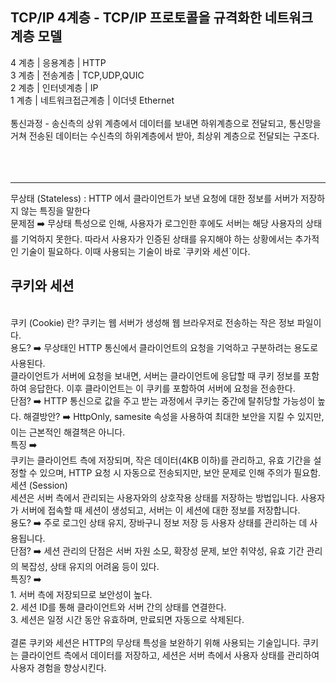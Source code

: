 <h2>TCP/IP 4계층 - TCP/IP 프로토콜을 규격화한 네트워크 계층 모델</h2>
4 계층 | 응용계층 | HTTP<br>
3 계층 | 전송계층 | TCP,UDP,QUIC<br>
2 계층 | 인터넷계층 | IP<br>
1 계층 | 네트워크접근계층 | 이더넷 Ethernet<br>
<br>
통신과정 - 송신측의 상위 계층에서 데이터를 보내면 하위계층으로 전달되고, 통신망을 거쳐 전송된 데이터는 수신측의 하위계층에서 받아, 최상위 계층으로 전달되는 구조다.

<br>
<br>
<br>
<br>
<hr>
무상태 (Stateless) : HTTP 에서 클라이언트가 보낸 요청에 대한 정보를 서버가 저장하지 않는 특징을 말한다 <br/>
문제점 ➡️ 무상태 특성으로 인해, 사용자가 로그인한 후에도 서버는 해당 사용자의 상태를 기억하지 못한다. 따라서 사용자가 인증된 상태를 유지해야 하는 상황에서는 추가적인 기술이 필요하다. 이때 사용되는 기술이 바로 `쿠키와 세션`이다.

<br>
<h2>쿠키와 세션</h2>
<br>
쿠키 (Cookie) 란? 쿠키는 웹 서버가 생성해 웹 브라우저로 전송하는 작은 정보 파일이다. <br>
용도? ➡️ 무상태인 HTTP 통신에서 클라이언트의 요청을 기억하고 구분하려는 용도로 사용된다. <br>
클라이언트가 서버에 요청을 보내면, 서버는 클라이언트에 응답할 때 쿠키 정보를 포함하여 응답한다. 이후 클라이언트는 이 쿠키를 포함하여 서버에 요청을 전송한다.<br>
단점? ➡️ HTTP 통신으로 값을 주고 받는 과정에서 쿠키는 중간에 탈취당할 가능성이 높다.
해결방안? ➡️ HttpOnly, samesite 속성을 사용하여 최대한 보안을 지킬 수 있지만, 이는 근본적인 해결책은 아니다.<br>
특징 ➡️ <br>
쿠키는 클라이언트 측에 저장되며, 작은 데이터(4KB 이하)를 관리하고, 유효 기간을 설정할 수 있으며, HTTP 요청 시 자동으로 전송되지만, 보안 문제로 인해 주의가 필요함.

<br>
세션 (Session)<br>
세션은 서버 측에서 관리되는 사용자와의 상호작용 상태를 저장하는 방법입니다. 사용자가 서버에 접속할 때 세션이 생성되고, 서버는 이 세션에 대한 정보를 저장합니다.
<br>
용도? ➡️ 주로 로그인 상태 유지, 장바구니 정보 저장 등 사용자 상태를 관리하는 데 사용됩니다.<br>
단점? ➡️ 세션 관리의 단점은 서버 자원 소모, 확장성 문제, 보안 취약성, 유효 기간 관리의 복잡성, 상태 유지의 어려움 등이 있다.
<br>
특징? ➡️ <br>
1. 서버 측에 저장되므로 보안성이 높다.<br>
2. 세션 ID를 통해 클라이언트와 서버 간의 상태를 연결한다.<br>
3. 세션은 일정 시간 동안 유효하며, 만료되면 자동으로 삭제된다.<br>

<br>
결론
쿠키와 세션은 HTTP의 무상태 특성을 보완하기 위해 사용되는 기술입니다. 쿠키는 클라이언트 측에서 데이터를 저장하고, 세션은 서버 측에서 사용자 상태를 관리하여 사용자 경험을 향상시킨다.

